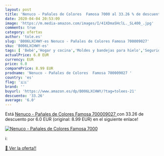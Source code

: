 ```yaml
---
layout: post
title: 'Nenuco - Pañales de Colores  Famosa 7000 al 33.26 % de descuento'
date: 2020-04-04 20:53:09
image: 'https://m.media-amazon.com/images/I/41XDmaSHclL._SL400_.jpg'
comments: true
category: ofertas
author: 'tole.es'
slug: 'B006LXCHWY-es Nenuco - Pañales de Colores Famosa 700009027'
sku: 'B006LXCHWY-es'
tags: [ 'Bebé','Hogar y cocina','Moldes y bandejas para hielo','Seguridad','Utensilios de bar','Utensilios de cocina','Vigilabebés','nenuco','pañales', ]
actualPrice: 6.0 EUR
currency: EUR
price: 6.0
comparePrice: 8.99 EUR
prodname: 'Nenuco - Pañales de Colores  Famosa 700009027 '
country: 'es'
flag: '🇪🇸'
brand: ''
buyurl: 'https://www.amazon.es/dp/B006LXCHWY/?tag=tolees-21'
descuento: '33.26'
average: '6.0'
---
```


Está [Nenuco - Pañales de Colores  Famosa 700009027 ](https://www.amazon.es/dp/B006LXCHWY/?tag=tolees-21) con 33.26 de descuento por 6.0 EUR (original: 8.99 EUR) en el siguiente enlace!

[![Nenuco - Pañales de Colores  Famosa 7000](https://m.media-amazon.com/images/I/41XDmaSHclL._SL400_.jpg)](https://www.amazon.es/dp/B006LXCHWY/?tag=tolees-21)

ℹ️:


[🛒 Ver la oferta!!](https://www.amazon.es/dp/B006LXCHWY/?tag=tolees-21)
